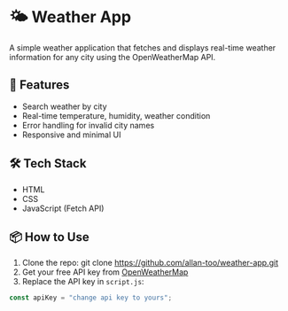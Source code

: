 # 🌤️ Weather App

A simple weather application that fetches and displays real-time weather information for any city using the OpenWeatherMap API.

## 🚀 Features

- Search weather by city
- Real-time temperature, humidity, weather condition
- Error handling for invalid city names
- Responsive and minimal UI

## 🛠️ Tech Stack

- HTML
- CSS
- JavaScript (Fetch API)

## 📦 How to Use

1. Clone the repo:
git clone https://github.com/allan-too/weather-app.git
2. Get your free API key from [OpenWeatherMap](https://openweathermap.org/api)
3. Replace the API key in `script.js`:
```js
const apiKey = "change api key to yours";
